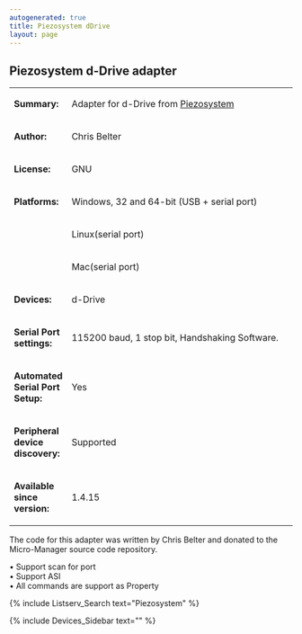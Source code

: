 ```yaml
---
autogenerated: true
title: Piezosystem dDrive
layout: page
---
```


## Piezosystem d-Drive adapter

<table>
<tr>
<td markdown="1">

**Summary:**

</td>
<td markdown="1">

Adapter for d-Drive from
[Piezosystem](http://http://www.piezosystem.com/)

</td>
</tr>
<tr>
<td markdown="1">

**Author:**

</td>
<td markdown="1">

Chris Belter

</td>
</tr>
<tr>
<td markdown="1">

**License:**

</td>
<td markdown="1">

GNU

</td>
</tr>
<tr>
<td markdown="1">

**Platforms:**

</td>
<td markdown="1">

Windows, 32 and 64-bit (USB + serial port)

</td>
</tr>
<tr>
<td markdown="1">
</td>
<td markdown="1">

Linux(serial port)

</td>
</tr>
<tr>
<td markdown="1">
</td>
<td markdown="1">

Mac(serial port)

</td>
</tr>
<tr>
<td markdown="1">

**Devices:**

</td>
<td markdown="1">

d-Drive

</td>
</tr>
<tr>
<td markdown="1" width=20%>

**Serial Port settings:**

</td>
<td markdown="1">

115200 baud, 1 stop bit, Handshaking Software.

</td>
</tr>
<tr>
<td markdown="1">

<b>Automated Serial Port Setup:</b>

</td>
<td markdown="1">

Yes

</td>
</tr>
<tr>
<td markdown="1">

<b>Peripheral device discovery:</b>

</td>
<td markdown="1">

Supported

</td>
</tr>
<tr>
<td markdown="1">

**Available since version:**

</td>
<td markdown="1">

1.4.15

</td>
</table>

The code for this adapter was written by Chris Belter and donated to the
Micro-Manager source code repository.

• Support scan for port  
• Support ASI  
• All commands are support as Property  

{% include Listserv_Search text="Piezosystem" %}

{% include Devices_Sidebar text="" %}
